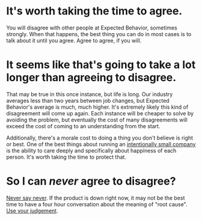 # It's worth taking the time to agree.
You will disagree with other people at Expected Behavior, sometimes strongly. When that happens, the best thing you can do in most cases is to talk about it until you agree. Agree to agree, if you will.

# It seems like that's going to take a lot longer than agreeing to disagree.
That may be true in this once instance, but life is long. Our industry averages less than two years between job changes, but Expected Behavior's average is much, much higher. It's extremely likely this kind of disagreement will come up again. Each instance will be cheaper to solve by avoiding the problem, but eventually the cost of many disagreements will exceed the cost of coming to an understanding from the start.

Additionally, there's a morale cost to doing a thing you don't believe is right or best. One of the best things about running an [intentionally small company](intentionally_small.md) is the ability to care deeply and specifically about happiness of each person. It's worth taking the time to protect that.

# So I can _never_ agree to disagree?
[Never say never](everything_is_possible.md). If the product is down right now, it may not be the best time to have a four hour conversation about the meaning of "root cause". [Use your judgement](guidelines_over_brightlines.md).
